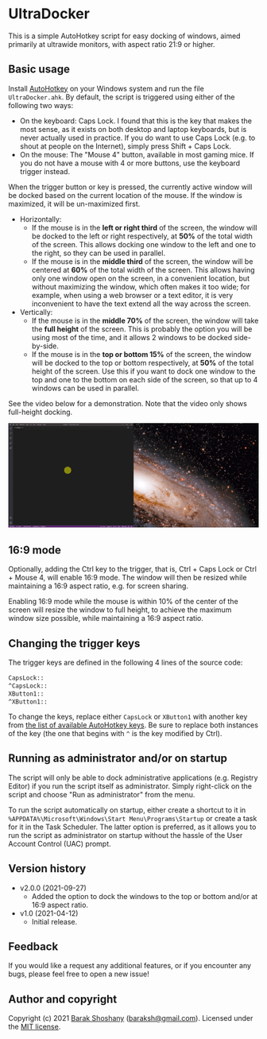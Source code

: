 # UltraDocker

This is a simple AutoHotkey script for easy docking of windows, aimed primarily at ultrawide monitors, with aspect ratio 21:9 or higher.

## Basic usage

Install [AutoHotkey](https://www.autohotkey.com/) on your Windows system and run the file `UltraDocker.ahk`. By default, the script is triggered using either of the following two ways:

* On the keyboard: Caps Lock. I found that this is the key that makes the most sense, as it exists on both desktop and laptop keyboards, but is never actually used in practice. If you do want to use Caps Lock (e.g. to shout at people on the Internet), simply press Shift + Caps Lock.
* On the mouse: The "Mouse 4" button, available in most gaming mice. If you do not have a mouse with 4 or more buttons, use the keyboard trigger instead.

When the trigger button or key is pressed, the currently active window will be docked based on the current location of the mouse. If the window is maximized, it will be un-maximized first.

* Horizontally:
    * If the mouse is in the **left or right third** of the screen, the window will be docked to the left or right respectively, at **50%** of the total width of the screen. This allows docking one window to the left and one to the right, so they can be used in parallel.
    * If the mouse is in the **middle third** of the screen, the window will be centered at **60%** of the total width of the screen. This allows having only one window open on the screen, in a convenient location, but without maximizing the window, which often makes it too wide; for example, when using a web browser or a text editor, it is very inconvenient to have the text extend all the way across the screen.
* Vertically:
    * If the mouse is in the **middle 70%** of the screen, the window will take the **full height** of the screen. This is probably the option you will be using most of the time, and it allows 2 windows to be docked side-by-side.
    * If the mouse is in the **top or bottom 15%** of the screen, the window will be docked to the top or bottom respectively, at **50%** of the total height of the screen. Use this if you want to dock one window to the top and one to the bottom on each side of the screen, so that up to 4 windows can be used in parallel.

See the video below for a demonstration. Note that the video only shows full-height docking.

![UltraDocker Demo](Demo.gif)

## 16:9 mode

Optionally, adding the Ctrl key to the trigger, that is, Ctrl + Caps Lock or Ctrl + Mouse 4, will enable 16:9 mode. The window will then be resized while maintaining a 16:9 aspect ratio, e.g. for screen sharing.

Enabling 16:9 mode while the mouse is within 10% of the center of the screen will resize the window to full height, to achieve the maximum window size possible, while maintaining a 16:9 aspect ratio.

## Changing the trigger keys

The trigger keys are defined in the following 4 lines of the source code:

```none
CapsLock::
^CapsLock::
XButton1::
^XButton1::
```

To change the keys, replace either `CapsLock` or `XButton1` with another key from [the list of available AutoHotkey keys](https://www.autohotkey.com/docs/KeyList.htm). Be sure to replace both instances of the key (the one that begins with `^` is the key modified by Ctrl).

## Running as administrator and/or on startup

The script will only be able to dock administrative applications (e.g. Registry Editor) if you run the script itself as administrator. Simply right-click on the script and choose "Run as administrator" from the menu.

To run the script automatically on startup, either create a shortcut to it in `%APPDATA%\Microsoft\Windows\Start Menu\Programs\Startup` or create a task for it in the Task Scheduler. The latter option is preferred, as it allows you to run the script as administrator on startup without the hassle of the User Account Control (UAC) prompt.

## Version history

* v2.0.0 (2021-09-27)
    * Added the option to dock the windows to the top or bottom and/or at 16:9 aspect ratio.
* v1.0 (2021-04-12)
    * Initial release.

## Feedback

If you would like a request any additional features, or if you encounter any bugs, please feel free to open a new issue!

## Author and copyright

Copyright (c) 2021 [Barak Shoshany](http://baraksh.com) (baraksh@gmail.com). Licensed under the [MIT license](LICENSE.txt).
